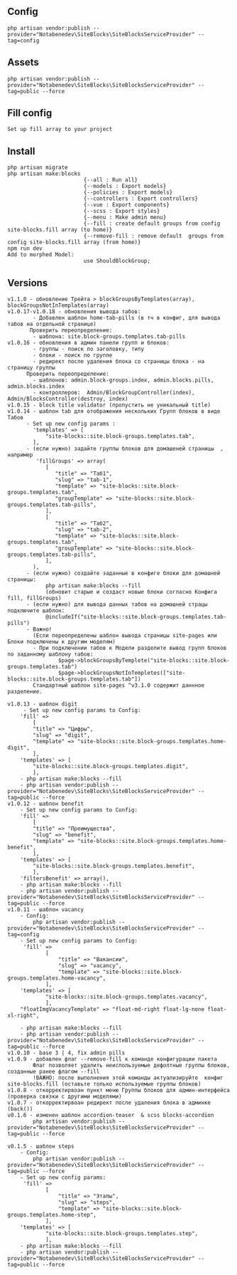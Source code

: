 ## Config
    php artisan vendor:publish --provider="Notabenedev\SiteBlocks\SiteBlocksServiceProvider" --tag=config
## Assets
    php artisan vendor:publish --provider="Notabenedev\SiteBlocks\SiteBlocksServiceProvider" --tag=public --force
## Fill config
    Set up fill array to your project
## Install
    php artisan migrate
    php artisan make:blocks
                            {--all : Run all}
                            {--models : Export models}
                            {--policies : Export models}
                            {--controllers : Export controllers}
                            {--vue : Export components}
                            {--scss : Export styles}
                            {--menu : Make admin menu}
                            {--fill : create default groups from config site-blocks.fill array (to home)}
                            {--remove-fill : remove default  groups from config site-blocks.fill array (from home)}
    npm run dev
    Add to morphed Model: 
                            use ShouldBlockGroup;
## Versions    
    v1.1.0 - обновление Трейта > blockGroupsByTemplates(array), blockGroupsNotInTemplates(array)
    v1.0.17-v1.0.18 - обновления вывода табов:
            - Добавлен шаблон home-tab-pills (в тч в конфиг, для вывода табов на отдельной странице)
           Проверить переопределение:
            - шаблона: site.block-groups.templates.tab-pills
    v1.0.16 - обновления в админ панели групп и блоков:
            - группы - поиск по заголовку, типу 
            - блоки - поиск по группе
            - редирект после удаления блока со страницы блока - на страницу группы
          Проверить переопределение: 
            - шаблонов: admin.block-groups.index, admin.blocks.pills, admin.blocks.index
            - контроллеров:  Admin/BlockGroupController(index), Admin/BlocksController(destroy, index)
    v1.0.15 - block title validator (пропустить не уникальный title)
    v1.0.14 - шаблон tab для отображения нескольких Групп блоков в виде Табов
          - Set up new config params :
            'templates' => [
                "site-blocks::site.block-groups.templates.tab",
            ],
          - (если нужно) задайте группы блоков для домашеней страницы  , например
             'fillGroups' => array(
                [
                   "title" => "Таб1",
                   "slug" => "tab-1",
                   "template" => "site-blocks::site.block-groups.templates.tab",
                   "groupTemplate" => "site-blocks::site.block-groups.templates.tab-pills",
                ],
                [
                   "title" => "Таб2",
                   "slug" => "tab-2",
                   "template" => "site-blocks::site.block-groups.templates.tab",
                   "groupTemplate" => "site-blocks::site.block-groups.templates.tab-pills",
                ],
            ),
          - (если нужно) создайте заданные в конфиге блоки для домашней страницы:
                php artisan make:blocks --fill   
                (обновит старые и создаст новые блоки согласно Конфига fill, fillGroups)
          - (если нужно) для вывода данных табов на домашней страцы подключите шаблон: 
                @includeIf("site-blocks::site.block-groups.templates.tab-pills")  
          - Важно! 
            (Если переопределены шаблон вывода страницы site-pages или  Блоки подключены к другим моделям)
            - При подключении табов к Модели разделите вывод групп блоков по заданному шаблону табов:
                    $page->blockGroupsByTemplete("site-blocks::site.block-groups.templates.tab") 
                    $page->blockGroupsNotInTempletes(["site-blocks::site.block-groups.templates.tab"]) 
            Стандартный шаблон site-pages ^v3.1.0 содержит даннное разделение.

    v1.0.13 - шаблон digit
         - Set up new config params to Config:
        'fill' =>
            [
            "title" => "Цифры",
            "slug" => "digit",
            "template" => "site-blocks::site.block-groups.templates.home-digit",
            ],
        'templates' => [
            "site-blocks::site.block-groups.templates.digit",
            ],
        - php artisan make:blocks --fill 
        - php artisan vendor:publish --provider="Notabenedev\SiteBlocks\SiteBlocksServiceProvider" --tag=public --force
    v1.0.12 - шаблон benefit
        - Set up new config params to Config:
        'fill' =>
            [
            "title" => "Преимущества",
            "slug" => "benefit",
            "template" => "site-blocks::site.block-groups.templates.home-benefit",
            ],
        'templates' => [
            "site-blocks::site.block-groups.templates.benefit",
            ],
        'filtersBenefit' => array(),
        - php artisan make:blocks --fill
        - php artisan vendor:publish --provider="Notabenedev\SiteBlocks\SiteBlocksServiceProvider" --tag=public --force
    v1.0.11 - шаблон vacancy
        - Config:
            php artisan vendor:publish --provider="Notabenedev\SiteBlocks\SiteBlocksServiceProvider" --tag=config
        - Set up new config params to Config:
         'fill' => 
                [
                    "title" => "Вакансии",
                    "slug" => "vacancy",
                    "template" => "site-blocks::site.block-groups.templates.home-vacancy",
                ],
        'templates' => [
                "site-blocks::site.block-groups.templates.vacancy",
                ],
        "floatImgVacancyTemplate" => "float-md-right float-lg-none float-xl-right",

        - php artisan make:blocks --fill
        - php artisan vendor:publish --provider="Notabenedev\SiteBlocks\SiteBlocksServiceProvider" --tag=public --force
    v1.0.10 - base 3 | 4, fix admin pills
    v1.0.9 - добавлен флаг --remove-fill к команде конфигурации пакета
            Флаг позволяет удалить неиспользуемые дефолтные группы блоков, созданные ранее флагом --fill 
            !ВАЖНО: после выполнения этой команды актуализируйте  конфиг site-blocks.fill (оставьте только используемые группы блоков)
    v1.0.8 - откорректирвоан пункт меню Группы блоков для админ-интерфейса (проверка связки с другими моделями)
    v1.0.7 - откорректирвоан редирект после удаления блока в админке (back())
    v0.1.6 - изменен шаблон accordion-teaser  & scss blocks-accordion 
            php artisan vendor:publish --provider="Notabenedev\SiteBlocks\SiteBlocksServiceProvider" --tag=public --force

    v0.1.5 - шаблон steps
        - Config:
            php artisan vendor:publish --provider="Notabenedev\SiteBlocks\SiteBlocksServiceProvider" --tag=public --force
        - Set up new config params:
         'fill' => 
                [
                    "title" => "Этапы",
                    "slug" => "steps",
                    "template" => "site-blocks::site.block-groups.templates.home-step",
                ],
        'templates' => [
                "site-blocks::site.block-groups.templates.step",
                ],
        - php artisan make:blocks --fill
        - php artisan vendor:publish --provider="Notabenedev\SiteBlocks\SiteBlocksServiceProvider" --tag=public --force
                            